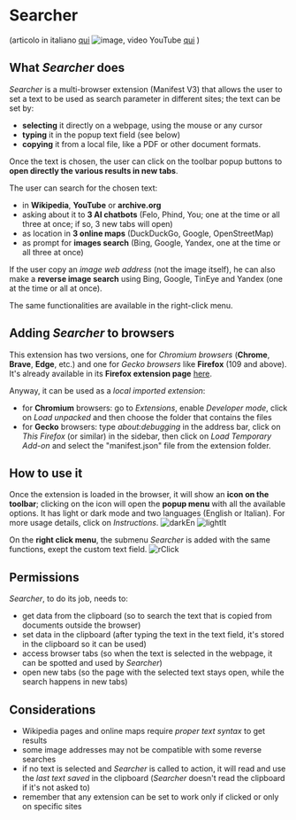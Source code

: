 # Searcher
(articolo in italiano [qui](https://turbolab.it/browser-455/searcher-estensione-velocizzare-ricerche-web-4291)  ![image](https://github.com/user-attachments/assets/fff61062-49ca-4c48-b82e-c1515ac544dc), video YouTube [qui](https://www.youtube.com/watch?v=haTOiyQD2os)
)

## What *Searcher* does

*Searcher* is a multi-browser extension (Manifest V3) that allows the user to set a text to be used as search parameter in different sites; the text can be set by:
- **selecting** it directly on a webpage, using the mouse or any cursor
- **typing** it in the popup text field (see below)
- **copying** it from a local file, like a PDF or other document formats.

Once the text is chosen, the user can click on the toolbar popup buttons to **open directly the various results in new tabs**.

The user can search for the chosen text:
- in **Wikipedia**, **YouTube** or **archive.org**
- asking about it to **3 AI chatbots** (Felo, Phind, You; one at the time or all three at once; if so, 3 new tabs will open)
- as location in **3 online maps** (DuckDuckGo, Google, OpenStreetMap)
- as prompt for **images search** (Bing, Google, Yandex, one at the time or all three at once)

If the user copy an *image web address* (not the image itself), he can also make a **reverse image search** using Bing, Google, TinEye and Yandex (one at the time or all at once).

The same functionalities are available in the right-click menu.

## Adding *Searcher* to browsers

This extension has two versions, one for *Chromium browsers* (**Chrome**, **Brave**, **Edge**, etc.) and one for *Gecko browsers* like **Firefox** (109 and above). It's already available in its **Firefox extension page** [here](https://addons.mozilla.org/it/firefox/addon/searcher_en-it/).

Anyway, it can be used as a *local imported extension*:
- for **Chromium** browsers: go to *Extensions*, enable *Developer mode*, click on *Load unpacked* and then choose the folder that contains the files
- for **Gecko** browsers: type *about:debugging* in the address bar, click on *This Firefox* (or similar) in the sidebar, then click on *Load Temporary Add-on* and select the "manifest.json" file from the extension folder.

## How to use it

Once the extension is loaded in the browser, it will show an **icon on the toolbar**; clicking on the icon will open the **popup menu** with all the available options. It has light or dark mode and two languages (English or Italian). For more usage details, click on *Instructions*.
![darkEn](https://github.com/user-attachments/assets/cfd228ba-adbb-402d-9fdc-0da86099c95c)
![lightIt](https://github.com/user-attachments/assets/2f7d208d-8bee-442c-9291-d6e8adfba610)

On the **right click menu**, the submenu *Searcher* is added with the same functions, exept the custom text field.
![rClick](https://github.com/user-attachments/assets/6c661468-dcdc-464c-a7b0-a2f497e29237)


## Permissions
*Searcher*, to do its job, needs to:
- get data from the clipboard (so to search the text that is copied from documents outside the browser)
- set data in the clipboard (after typing the text in the text field, it's stored in the clipboard so it can be used)
- access browser tabs (so when the text is selected in the webpage, it can be spotted and used by *Searcher*)
- open new tabs (so the page with the selected text stays open, while the search happens in new tabs)

## Considerations
- Wikipedia pages and online maps require *proper text syntax* to get results 
- some image addresses may not be compatible with some reverse searches
- if no text is selected and *Searcher* is called to action, it will read and use the *last text saved* in the clipboard (*Searcher* doesn't read the clipboard if it's not asked to)
- remember that any extension can be set to work only if clicked or only on specific sites
